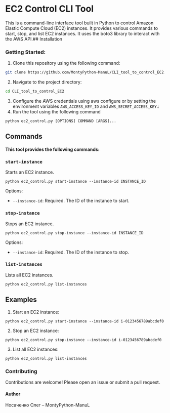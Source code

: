 # EC2 Control CLI Tool

This is a command-line interface tool built in Python to control Amazon Elastic Compute Cloud (EC2) instances. It provides various commands to start, stop, and list EC2 instances. It uses the boto3 library to interact with the AWS API.## Installation
### Getting Started:
1. Clone this repository using the following command:
```bash
git clone https://github.com/MontyPython-ManuL/CLI_tool_to_control_EC2.git
```

2. Navigate to the project directory:
```bash
cd CLI_tool_to_control_EC2
```
3. Configure the AWS credentials using aws configure or by setting the environment variables `AWS_ACCESS_KEY_ID` and `AWS_SECRET_ACCESS_KEY`.:
4. Run the tool using the following command
```
python ec2_control.py [OPTIONS] COMMAND [ARGS]...
```
## Commands

#### This tool provides the following commands:
### `start-instance`

Starts an EC2 instance.
```
python ec2_control.py start-instance --instance-id INSTANCE_ID
```
Options:
* `--instance-id`: Required. The ID of the instance to start.
### `stop-instance`

Stops an EC2 instance.
```
python ec2_control.py stop-instance --instance-id INSTANCE_ID
```
Options:
* `--instance-id`: Required. The ID of the instance to stop.

### `list-instances`

Lists all EC2 instances.
```
python ec2_control.py list-instances
```

## Examples
1. Start an EC2 instance:
```
python ec2_control.py start-instance --instance-id i-0123456789abcdef0
```
2. Stop an EC2 instance:
```
python ec2_control.py stop-instance --instance-id i-0123456789abcdef0
```
3. List all EC2 instances:
```
python ec2_control.py list-instances
```
### Contributing
Contributions are welcome! Please open an issue or submit a pull request.

#### Author 

Носаченко Олег – MontyPython-ManuL